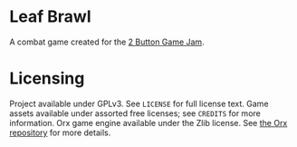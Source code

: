 # Leaf Brawl

A combat game created for the [2 Button Game Jam](https://itch.io/jam/2-buttons-jam-2018).

# Licensing

Project available under GPLv3. See `LICENSE` for full license text. Game assets available under assorted free licenses; see `CREDITS` for more information. Orx game engine available under the Zlib license. See [the Orx repository](https://github.com/orx/orx) for more details.
